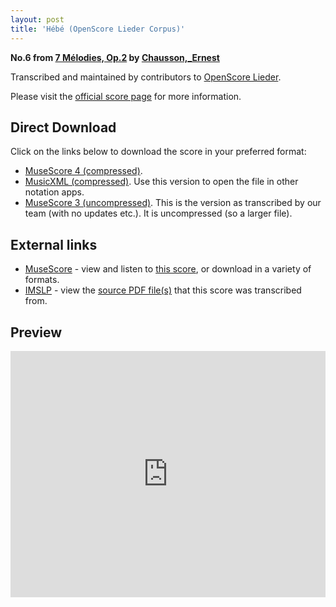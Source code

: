 ```yaml
---
layout: post
title: 'Hébé (OpenScore Lieder Corpus)'
---
```


__No.6 from [7 Mélodies, Op.2](https://fourscoreandmore.org/openscore/lieder/Chausson,_Ernest/7_M%C3%A9lodies,_Op.2/) by [Chausson,_Ernest](https://fourscoreandmore.org/openscore/lieder/Chausson,_Ernest)__

Transcribed and maintained by contributors to [OpenScore Lieder].

Please visit the [official score page] for more information.

[official score page]: https://musescore.com/openscore-lieder-corpus/scores/5161599
[OpenScore Lieder]: https://musescore.com/openscore-lieder-corpus

## Direct Download

Click on the links below to download the score in your preferred format:
- [MuseScore 4 (compressed)](https://fourscoreandmore.org/openscore/lieder/Chausson,_Ernest/7_M%C3%A9lodies,_Op.2/6_H%C3%A9b%C3%A9.mscz).
- [MusicXML (compressed)](https://fourscoreandmore.org/openscore/lieder/Chausson,_Ernest/7_M%C3%A9lodies,_Op.2/6_H%C3%A9b%C3%A9.mxl). Use this version to open the file in other notation apps.
- [MuseScore 3 (uncompressed)](https://raw.githubusercontent.com/OpenScore/Lieder/refs/heads/main/scores/Chausson,_Ernest/7_M%C3%A9lodies,_Op.2/6_H%C3%A9b%C3%A9/lc5161599.mscx). This is the version as transcribed by our team (with no updates etc.). It is uncompressed (so a larger file).

## External links

- [MuseScore] - view and listen to [this score][MuseScore], or download in a variety of formats.
- [IMSLP] - view the [source PDF file(s)][IMSLP] that this score was transcribed from.

[MuseScore]: https://musescore.com/score/5161599
[IMSLP]: https://imslp.org/wiki/Special:ReverseLookup/16897

## Preview

<iframe width="100%" height="394" src="https://musescore.com/openscore-lieder-corpus/scores/5161599/embed" frameborder="0" allowfullscreen allow="autoplay; fullscreen"></iframe>
